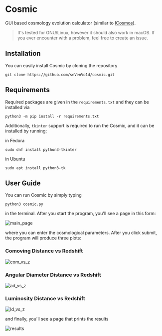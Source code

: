 # Cosmic

GUI based cosmology evolution calculator (similar to [ICosmos](http://www.icosmos.co.uk/index.html)).

> It's tested for GNU/Linux, however it should also work in macOS. If you ever encounter with a problem, feel free to create an issue.

## Installation

You can easily install Cosmic by cloning the repository

    git clone https://github.com/seVenVo1d/cosmic.git

## Requirements

Required packages are given in the `requirements.txt` and they can be installed via

    python3 -m pip install -r requirements.txt

Additionally, `tkinter` support is required to run the Cosmic, and it can be installed by running;

in Fedora

    sudo dnf install python3-tkinter

in Ubuntu

    sudo apt install python3-tk

## User Guide

You can run Cosmic by simply typing

    python3 cosmic.py

in the terminal. After you start the program, you'll see a page in this form:

![main_page](https://user-images.githubusercontent.com/45866787/212608475-a6ee691c-c644-434e-b7e6-272e3b710b0f.png)

where you can enter the cosmological parameters. After you click submit, the program will produce three plots:

### Comoving Distance vs Redshift

![com_vs_z](https://user-images.githubusercontent.com/45866787/212608534-0d3d0b59-3241-4593-bbe4-40eee29ab09f.png)

### Angular Diameter Distance vs Redshift

![ad_vs_z](https://user-images.githubusercontent.com/45866787/212608544-3d817bd1-cdfe-4b9e-8459-7b94130a8927.png)

### Luminosity Distance vs Redshift

![ld_vs_z](https://user-images.githubusercontent.com/45866787/212608572-c23eda8c-8f6b-449d-9eb6-209115054d64.png)

and finally, you'll see a page that prints the results

![results](https://user-images.githubusercontent.com/45866787/212608596-1839a77d-57c3-42ce-b561-0fdfdc4dd2c3.png)
